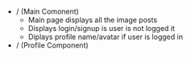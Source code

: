 * / (Main Comonent)
  * Main page displays all the image posts
  * Displays login/signup is user is not logged it
  * Diplays profile name/avatar if user is logged in
* / (Profile Component)